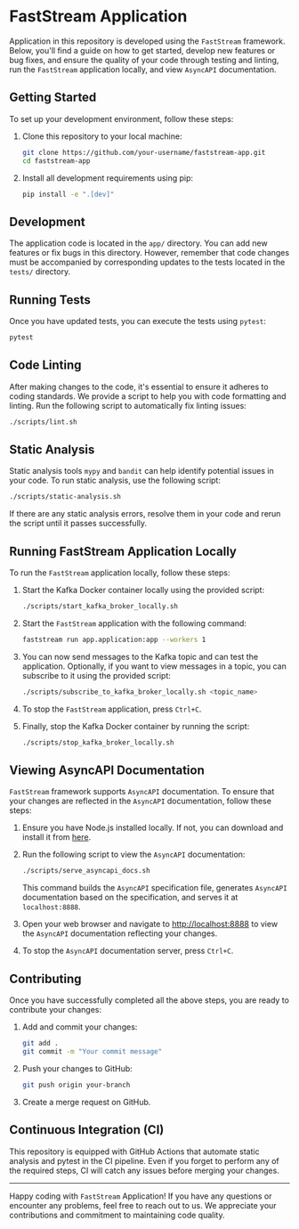 # FastStream Application

Application in this repository is developed using the `FastStream` framework. Below, you'll find a guide on how to get started, develop new features or bug fixes, and ensure the quality of your code through testing and linting, run the `FastStream` application locally, and view `AsyncAPI` documentation.

## Getting Started

To set up your development environment, follow these steps:

1. Clone this repository to your local machine:

   ```bash
   git clone https://github.com/your-username/faststream-app.git
   cd faststream-app
   ```

2. Install all development requirements using pip:

   ```bash
   pip install -e ".[dev]"
   ```

## Development

The application code is located in the `app/` directory. You can add new features or fix bugs in this directory. However, remember that code changes must be accompanied by corresponding updates to the tests located in the `tests/` directory.

## Running Tests

Once you have updated tests, you can execute the tests using `pytest`:

```bash
pytest
```

## Code Linting

After making changes to the code, it's essential to ensure it adheres to coding standards. We provide a script to help you with code formatting and linting. Run the following script to automatically fix linting issues:

```bash
./scripts/lint.sh
```

## Static Analysis

Static analysis tools `mypy` and `bandit` can help identify potential issues in your code. To run static analysis, use the following script:

```bash
./scripts/static-analysis.sh
```

If there are any static analysis errors, resolve them in your code and rerun the script until it passes successfully.

## Running FastStream Application Locally

To run the `FastStream` application locally, follow these steps:

1. Start the Kafka Docker container locally using the provided script:

   ```bash
   ./scripts/start_kafka_broker_locally.sh
   ```

2. Start the `FastStream` application with the following command:

   ```bash
   faststream run app.application:app --workers 1
   ```

3. You can now send messages to the Kafka topic and can test the application. Optionally, if you want to view messages in a topic, you can subscribe to it using the provided script:

   ```bash
   ./scripts/subscribe_to_kafka_broker_locally.sh <topic_name>
   ```

4. To stop the `FastStream` application, press `Ctrl+C`.

5. Finally, stop the Kafka Docker container by running the script:

   ```bash
   ./scripts/stop_kafka_broker_locally.sh
   ```

## Viewing AsyncAPI Documentation

`FastStream` framework supports `AsyncAPI` documentation. To ensure that your changes are reflected in the `AsyncAPI` documentation, follow these steps:

1. Ensure you have Node.js installed locally. If not, you can download and install it from [here](https://nodejs.org/en/download/package-manager).

2. Run the following script to view the `AsyncAPI` documentation:

   ```bash
   ./scripts/serve_asyncapi_docs.sh
   ```

   This command builds the `AsyncAPI` specification file, generates `AsyncAPI` documentation based on the specification, and serves it at `localhost:8888`.

3. Open your web browser and navigate to <http://localhost:8888> to view the `AsyncAPI` documentation reflecting your changes.

4. To stop the `AsyncAPI` documentation server, press `Ctrl+C`.

## Contributing

Once you have successfully completed all the above steps, you are ready to contribute your changes:

1. Add and commit your changes:

   ```bash
   git add .
   git commit -m "Your commit message"
   ```

2. Push your changes to GitHub:

   ```bash
   git push origin your-branch
   ```

3. Create a merge request on GitHub.

## Continuous Integration (CI)

This repository is equipped with GitHub Actions that automate static analysis and pytest in the CI pipeline. Even if you forget to perform any of the required steps, CI will catch any issues before merging your changes.

---

Happy coding with `FastStream` Application! If you have any questions or encounter any problems, feel free to reach out to us. We appreciate your contributions and commitment to maintaining code quality.
